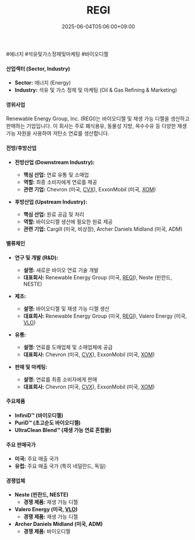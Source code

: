 ﻿---
title: "REGI"
date: 2025-06-04T05:06:00+09:00
lastmod: 2025-06-04T05:06:00+09:00
type: docs
sidebar:
  open: true
weight: 739
---
<div style="display:none">
  <meta property="article:published_time" content="2025-06-03T20:06:00Z" />
  <meta property="article:modified_time" content="2025-06-03T20:06:00Z" />
</div>
#에너지 #석유및가스정제및마케팅 #바이오디젤

#### 산업섹터 (Sector, Industry)

- **Sector:** 에너지 (Energy)
- **Industry:** 석유 및 가스 정제 및 마케팅 (Oil & Gas Refining & Marketing)

#### 영위사업

Renewable Energy Group, Inc. (REGI)는 바이오디젤 및 재생 가능 디젤을 생산하고 판매하는 기업입니다. 이 회사는 주로 폐식용유, 동물성 지방, 옥수수유 등 다양한 재생 가능 자원을 사용하여 저탄소 연료를 생산합니다.

#### 전방/후방산업

- **전방산업 (Downstream Industry):**
    - **핵심 산업:** 연료 유통 및 소매업
    - **역할:** 최종 소비자에게 연료를 제공
    - **관련 기업:** Chevron (미국, [CVX](/company-analysis/cvx/)), ExxonMobil (미국, [XOM](/company-analysis/xom/))
      
- **후방산업 (Upstream Industry):**
    - **핵심 산업:** 원료 공급 및 처리
    - **역할:** 바이오디젤 생산에 필요한 원료 제공
    - **관련 기업:** Cargill (미국, 비상장), Archer Daniels Midland (미국, ADM)

#### 밸류체인

- **연구 및 개발 (R&D):**
    - **설명:** 새로운 바이오 연료 기술 개발
    - **대표회사:** Renewable Energy Group (미국, [REGI](/company-analysis/regi/)), Neste (핀란드, NESTE)
      
- **제조:**
    - **설명:** 바이오디젤 및 재생 가능 디젤 생산
    - **대표회사:** Renewable Energy Group (미국, [REGI](/company-analysis/regi/)), Valero Energy (미국, [VLO](/company-analysis/vlo/))
      
- **유통:**
    - **설명:** 연료를 도매업체 및 소매업체에 공급
    - **대표회사:** Chevron (미국, [CVX](/company-analysis/cvx/)), ExxonMobil (미국, [XOM](/company-analysis/xom/))
      
- **판매 및 마케팅:**
    - **설명:** 연료를 최종 소비자에게 판매
    - **대표회사:** Chevron (미국, [CVX](/company-analysis/cvx/)), ExxonMobil (미국, [XOM](/company-analysis/xom/))

#### 주요제품

- **InfiniD™ (바이오디젤)**
- **PuriD™ (초고순도 바이오디젤)**
- **UltraClean Blend™ (재생 가능 연료 혼합물)**

#### 주요 판매국가

- **미국:** 주요 매출 국가
- **유럽:** 주요 매출 국가 (특히 네덜란드, 독일)

#### 경쟁업체

- **Neste (핀란드, NESTE)**
    - **경쟁 제품:** 재생 가능 디젤
- **Valero Energy (미국, [VLO](/company-analysis/vlo/))**
    - **경쟁 제품:** 재생 가능 디젤
- **Archer Daniels Midland (미국, ADM)**
    - **경쟁 제품:** 바이오디젤
